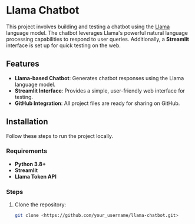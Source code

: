 # Llama Chatbot

This project involves building and testing a chatbot using the [Llama](https://www.llama.com/) language model. The chatbot leverages Llama's powerful natural language processing capabilities to respond to user queries. Additionally, a **Streamlit** interface is set up for quick testing on the web.

## Features

- **Llama-based Chatbot**: Generates chatbot responses using the Llama language model.
- **Streamlit Interface**: Provides a simple, user-friendly web interface for testing.
- **GitHub Integration**: All project files are ready for sharing on GitHub.

## Installation

Follow these steps to run the project locally.

### Requirements

- **Python 3.8+**
- **Streamlit**
- **Llama Token API**

### Steps

1. Clone the repository:
    
    ```bash
    git clone <https://github.com/your_username/llama-chatbot.git>
    
    ```
